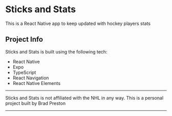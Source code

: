 # Sticks and Stats
This is a React Native app to keep updated with hockey players stats

## Project Info
Sticks and Stats is built using the following tech:
  - React Native
  - Expo
  - TypeScript
  - React Navigation
  - React Native Elements

***
Sticks and Stats is not affiliated with the NHL in any way. This is a personal project built by Brad Preston
***
